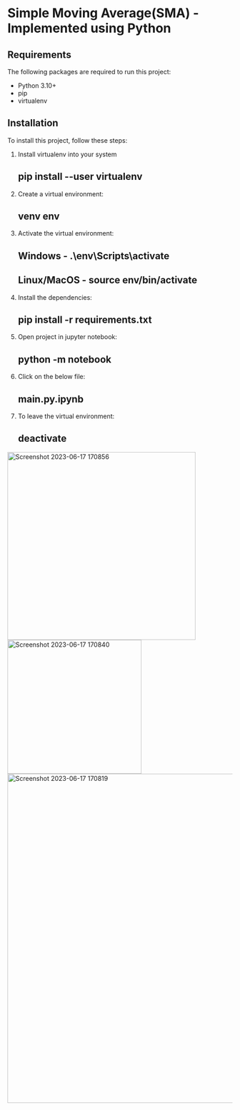 # Simple Moving Average(SMA) - Implemented using Python

## Requirements

The following packages are required to run this project:

* Python 3.10+
* pip
* virtualenv

## Installation

To install this project, follow these steps:

1. Install virtualenv into your system

    ## pip install --user virtualenv

2. Create a virtual environment:

    ## venv env

3. Activate the virtual environment:

    ## Windows - .\env\Scripts\activate
    ## Linux/MacOS - source env/bin/activate

4. Install the dependencies:

    ## pip install -r requirements.txt

5. Open project in jupyter notebook:

    ## python -m notebook

6. Click on the below file:

    ## main.py.ipynb

7. To leave the virtual environment:

    ## deactivate
<img width="421" alt="Screenshot 2023-06-17 170856" src="https://github.com/bilalyusuf973/SMA---Simple-Moving-Average/assets/111658408/fabdd9a1-5d89-4f8d-bb84-335276d3079c">
<img width="300" alt="Screenshot 2023-06-17 170840" src="https://github.com/bilalyusuf973/SMA---Simple-Moving-Average/assets/111658408/d476a2c3-4415-4652-b315-f05da6823299">
<img width="738" alt="Screenshot 2023-06-17 170819" src="https://github.com/bilalyusuf973/SMA---Simple-Moving-Average/assets/111658408/805343a7-61a7-40b0-af02-869caa3344f7">

